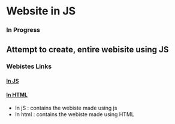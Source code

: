 # Website in JS
### In Progress
## Attempt to create, entire webisite using JS

### Webistes Links
#### [In JS](https://scorcism.github.io/website-using-js/in_js/)
#### [In HTML](https://scorcism.github.io/website-using-js/in_html/)

- In jS : contains the webiste made using js
- In html : contains the webiste made using HTML

